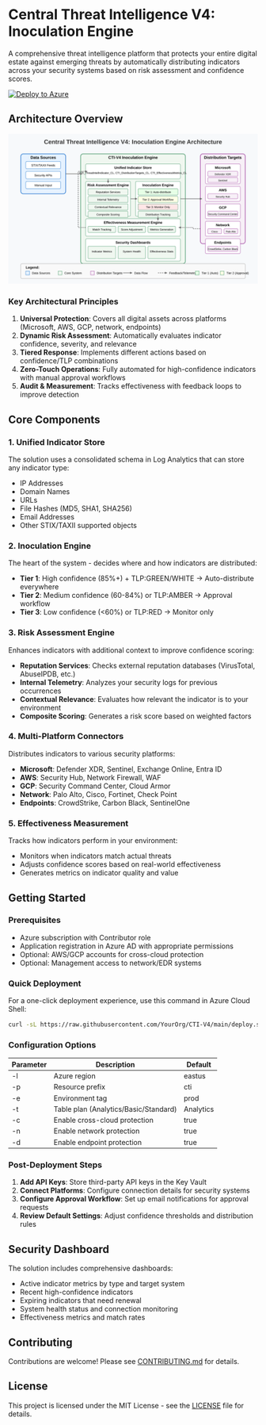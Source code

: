 # Central Threat Intelligence V4: Inoculation Engine

A comprehensive threat intelligence platform that protects your entire digital estate against emerging threats by automatically distributing indicators across your security systems based on risk assessment and confidence scores.

[![Deploy to Azure](https://aka.ms/deploytoazurebutton)](https://portal.azure.com/#create/Microsoft.Template/uri/https%3A%2F%2Fraw.githubusercontent.com%2FYourOrg%2FCTI-V4%2Fmain%2Fazuredeploy.json)

## Architecture Overview

![CTI-V4 Architecture](https://raw.githubusercontent.com/DataGuys/CentralThreatIntelligenceV4/refs/heads/main/images/architecture-diagram1.svg)

### Key Architectural Principles

1. **Universal Protection**: Covers all digital assets across platforms (Microsoft, AWS, GCP, network, endpoints)
2. **Dynamic Risk Assessment**: Automatically evaluates indicator confidence, severity, and relevance
3. **Tiered Response**: Implements different actions based on confidence/TLP combinations
4. **Zero-Touch Operations**: Fully automated for high-confidence indicators with manual approval workflows
5. **Audit & Measurement**: Tracks effectiveness with feedback loops to improve detection

## Core Components

### 1. Unified Indicator Store

The solution uses a consolidated schema in Log Analytics that can store any indicator type:

- IP Addresses
- Domain Names
- URLs
- File Hashes (MD5, SHA1, SHA256)
- Email Addresses
- Other STIX/TAXII supported objects

### 2. Inoculation Engine

The heart of the system - decides where and how indicators are distributed:

- **Tier 1**: High confidence (85%+) + TLP:GREEN/WHITE → Auto-distribute everywhere
- **Tier 2**: Medium confidence (60-84%) or TLP:AMBER → Approval workflow
- **Tier 3**: Low confidence (<60%) or TLP:RED → Monitor only

### 3. Risk Assessment Engine

Enhances indicators with additional context to improve confidence scoring:

- **Reputation Services**: Checks external reputation databases (VirusTotal, AbuseIPDB, etc.)
- **Internal Telemetry**: Analyzes your security logs for previous occurrences
- **Contextual Relevance**: Evaluates how relevant the indicator is to your environment
- **Composite Scoring**: Generates a risk score based on weighted factors

### 4. Multi-Platform Connectors

Distributes indicators to various security platforms:

- **Microsoft**: Defender XDR, Sentinel, Exchange Online, Entra ID
- **AWS**: Security Hub, Network Firewall, WAF
- **GCP**: Security Command Center, Cloud Armor
- **Network**: Palo Alto, Cisco, Fortinet, Check Point
- **Endpoints**: CrowdStrike, Carbon Black, SentinelOne

### 5. Effectiveness Measurement

Tracks how indicators perform in your environment:

- Monitors when indicators match actual threats
- Adjusts confidence scores based on real-world effectiveness
- Generates metrics on indicator quality and value

## Getting Started

### Prerequisites

- Azure subscription with Contributor role
- Application registration in Azure AD with appropriate permissions
- Optional: AWS/GCP accounts for cross-cloud protection
- Optional: Management access to network/EDR systems

### Quick Deployment

For a one-click deployment experience, use this command in Azure Cloud Shell:

```bash
curl -sL https://raw.githubusercontent.com/YourOrg/CTI-V4/main/deploy.sh | bash -s -- -l eastus -p cti -e prod
```

### Configuration Options

| Parameter | Description | Default |
|-----------|-------------|---------|
| -l | Azure region | eastus |
| -p | Resource prefix | cti |
| -e | Environment tag | prod |
| -t | Table plan (Analytics/Basic/Standard) | Analytics |
| -c | Enable cross-cloud protection | true |
| -n | Enable network protection | true |
| -d | Enable endpoint protection | true |

### Post-Deployment Steps

1. **Add API Keys**: Store third-party API keys in the Key Vault
2. **Connect Platforms**: Configure connection details for security systems
3. **Configure Approval Workflow**: Set up email notifications for approval requests
4. **Review Default Settings**: Adjust confidence thresholds and distribution rules

## Security Dashboard

The solution includes comprehensive dashboards:

- Active indicator metrics by type and target system
- Recent high-confidence indicators
- Expiring indicators that need renewal
- System health status and connection monitoring
- Effectiveness metrics and match rates

## Contributing

Contributions are welcome! Please see [CONTRIBUTING.md](CONTRIBUTING.md) for details.

## License

This project is licensed under the MIT License - see the [LICENSE](LICENSE) file for details.
